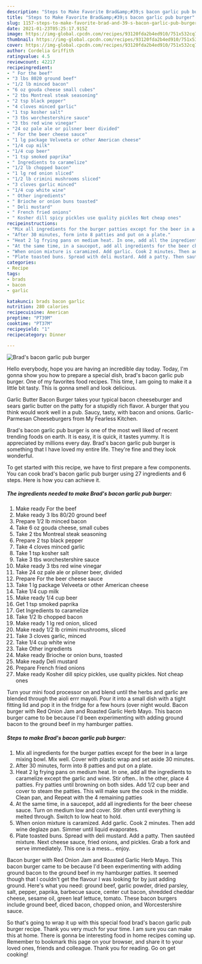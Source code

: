 ```yaml
---
description: "Steps to Make Favorite Brad&amp;#39;s bacon garlic pub burger"
title: "Steps to Make Favorite Brad&amp;#39;s bacon garlic pub burger"
slug: 1157-steps-to-make-favorite-brad-and-39-s-bacon-garlic-pub-burger
date: 2021-01-23T05:25:17.915Z
image: https://img-global.cpcdn.com/recipes/93120fda2b4ed910/751x532cq70/brads-bacon-garlic-pub-burger-recipe-main-photo.jpg
thumbnail: https://img-global.cpcdn.com/recipes/93120fda2b4ed910/751x532cq70/brads-bacon-garlic-pub-burger-recipe-main-photo.jpg
cover: https://img-global.cpcdn.com/recipes/93120fda2b4ed910/751x532cq70/brads-bacon-garlic-pub-burger-recipe-main-photo.jpg
author: Cordelia Griffith
ratingvalue: 4.5
reviewcount: 42217
recipeingredient:
- " For the beef"
- "3 lbs 8020 ground beef"
- "1/2 lb minced bacon"
- "6 oz gouda cheese small cubes"
- "2 tbs Montreal steak seasoning"
- "2 tsp black pepper"
- "4 cloves minced garlic"
- "1 tsp kosher salt"
- "3 tbs worchestershire sauce"
- "3 tbs red wine vinegar"
- "24 oz pale ale or pilsner beer divided"
- " For the beer cheese sauce"
- "1 lg package Velveeta or other American cheese"
- "1/4 cup milk"
- "1/4 cup beer"
- "1 tsp smoked paprika"
- " Ingredients to caramelize"
- "1/2 lb chopped bacon"
- "1 lg red onion sliced"
- "1/2 lb crimini mushrooms sliced"
- "3 cloves garlic minced"
- "1/4 cup white wine"
- " Other ingredients"
- " Brioche or onion buns toasted"
- " Deli mustard"
- " French fried onions"
- " Kosher dill spicy pickles use quality pickles Not cheap ones"
recipeinstructions:
- "Mix all ingredients for the burger patties except for the beer in a large mixing bowl. Mix well. Cover with plastic wrap and set aside 30 minutes."
- "After 30 minutes, form into 8 patties and put on a plate."
- "Heat 2 lg frying pans on medium heat. In one, add all the ingredients to caramelize except the garlic and wine. Stir often.. In the other, place 4 patties. Fry patties until browning on both sides. Add 1/2 cup beer and cover to steam the patties. This will make sure the cook in the middle. Clean pan, and Repeat with the 4 remaining patties"
- "At the same time, in a saucepot, add all ingredients for the beer cheese sauce. Turn on medium low and cover. Stir often until everything is melted through. Switch to low heat to hold."
- "When onion mixture is caramized. Add garlic. Cook 2 minutes. Then add wine deglaze pan. Simmer until liquid evaporates."
- "Plate toasted buns. Spread with deli mustard. Add a patty. Then sautéed mixture. Next cheese sauce, fried onions, and pickles. Grab a fork and serve immediately. This one is a mess... enjoy."
categories:
- Recipe
tags:
- brads
- bacon
- garlic

katakunci: brads bacon garlic 
nutrition: 280 calories
recipecuisine: American
preptime: "PT39M"
cooktime: "PT37M"
recipeyield: "1"
recipecategory: Dinner

---
```



![Brad&#39;s bacon garlic pub burger](https://img-global.cpcdn.com/recipes/93120fda2b4ed910/751x532cq70/brads-bacon-garlic-pub-burger-recipe-main-photo.jpg)

Hello everybody, hope you are having an incredible day today. Today, I'm gonna show you how to prepare a special dish, brad&#39;s bacon garlic pub burger. One of my favorites food recipes. This time, I am going to make it a little bit tasty. This is gonna smell and look delicious.

Garlic Butter Bacon Burger takes your typical bacon cheeseburger and sears garlic butter on the patty for a stupidly rich flavor. A burger that you think would work well in a pub. Saucy, tasty, with bacon and onions. Garlic-Parmesan Cheeseburgers from My Fearless Kitchen.

Brad&#39;s bacon garlic pub burger is one of the most well liked of recent trending foods on earth. It is easy, it is quick, it tastes yummy. It is appreciated by millions every day. Brad&#39;s bacon garlic pub burger is something that I have loved my entire life. They're fine and they look wonderful.


To get started with this recipe, we have to first prepare a few components. You can cook brad&#39;s bacon garlic pub burger using 27 ingredients and 6 steps. Here is how you can achieve it.

<!--inarticleads1-->

##### The ingredients needed to make Brad&#39;s bacon garlic pub burger:

1. Make ready  For the beef
1. Make ready 3 lbs 80/20 ground beef
1. Prepare 1/2 lb minced bacon
1. Take 6 oz gouda cheese, small cubes
1. Take 2 tbs Montreal steak seasoning
1. Prepare 2 tsp black pepper
1. Take 4 cloves minced garlic
1. Take 1 tsp kosher salt
1. Take 3 tbs worchestershire sauce
1. Make ready 3 tbs red wine vinegar
1. Take 24 oz pale ale or pilsner beer, divided
1. Prepare  For the beer cheese sauce
1. Take 1 lg package Velveeta or other American cheese
1. Take 1/4 cup milk
1. Make ready 1/4 cup beer
1. Get 1 tsp smoked paprika
1. Get  Ingredients to caramelize
1. Take 1/2 lb chopped bacon
1. Make ready 1 lg red onion, sliced
1. Make ready 1/2 lb crimini mushrooms, sliced
1. Take 3 cloves garlic, minced
1. Take 1/4 cup white wine
1. Take  Other ingredients
1. Make ready  Brioche or onion buns, toasted
1. Make ready  Deli mustard
1. Prepare  French fried onions
1. Make ready  Kosher dill spicy pickles, use quality pickles. Not cheap ones


Turn your mini food processor on and blend until the herbs and garlic are blended through the aioli errr mayoli. Pour it into a small dish with a tight fitting lid and pop it in the fridge for a few hours (over night would. Bacon burger with Red Onion Jam and Roasted Garlic Herb Mayo. This bacon burger came to be because I&#39;d been experimenting with adding ground bacon to the ground beef in my hamburger patties. 

<!--inarticleads2-->

##### Steps to make Brad&#39;s bacon garlic pub burger:

1. Mix all ingredients for the burger patties except for the beer in a large mixing bowl. Mix well. Cover with plastic wrap and set aside 30 minutes.
1. After 30 minutes, form into 8 patties and put on a plate.
1. Heat 2 lg frying pans on medium heat. In one, add all the ingredients to caramelize except the garlic and wine. Stir often.. In the other, place 4 patties. Fry patties until browning on both sides. Add 1/2 cup beer and cover to steam the patties. This will make sure the cook in the middle. Clean pan, and Repeat with the 4 remaining patties
1. At the same time, in a saucepot, add all ingredients for the beer cheese sauce. Turn on medium low and cover. Stir often until everything is melted through. Switch to low heat to hold.
1. When onion mixture is caramized. Add garlic. Cook 2 minutes. Then add wine deglaze pan. Simmer until liquid evaporates.
1. Plate toasted buns. Spread with deli mustard. Add a patty. Then sautéed mixture. Next cheese sauce, fried onions, and pickles. Grab a fork and serve immediately. This one is a mess... enjoy.


Bacon burger with Red Onion Jam and Roasted Garlic Herb Mayo. This bacon burger came to be because I&#39;d been experimenting with adding ground bacon to the ground beef in my hamburger patties. It seemed though that I couldn&#39;t get the flavour I was looking for by just adding ground. Here&#39;s what you need: ground beef, garlic powder, dried parsley, salt, pepper, paprika, barbecue sauce, center cut bacon, shredded cheddar cheese, sesame oil, green leaf lettuce, tomato. These bacon burgers include ground beef, diced bacon, chopped onion, and Worcestershire sauce. 

So that's going to wrap it up with this special food brad&#39;s bacon garlic pub burger recipe. Thank you very much for your time. I am sure you can make this at home. There is gonna be interesting food in home recipes coming up. Remember to bookmark this page on your browser, and share it to your loved ones, friends and colleague. Thank you for reading. Go on get cooking!

